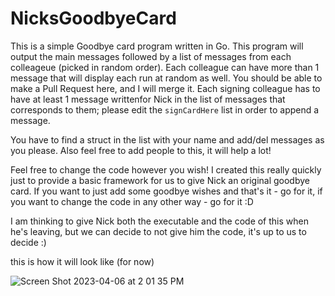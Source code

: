 # NicksGoodbyeCard
This is a simple Goodbye card program written in Go. This program will output the main messages followed by a list of messages from each colleageue (picked in random order). Each colleague can have more than 1 message that will display each run at random as well.
You should be able to make a Pull Request here, and I will merge it.
Each signing colleague has to have at least 1 message writtenfor Nick in the list of messages that corresponds to them; please edit the `signCardHere` list in order to append a message.

You have to find a struct in the list with your name and add/del messages as you please. Also feel free to add people to this, it will help a lot!

Feel free to change the code however you wish! I created this really quickly just to provide a basic framework for us to give Nick an original goodbye card. If you want to just add some 
goodbye wishes and that's it - go for it, if you want to change the code in any other way - go for it :D

I am thinking to give Nick both the executable and the code of this when he's leaving, but we can decide to not give him the code, it's up to us to decide :)

this is how it will look like (for now)

![Screen Shot 2023-04-06 at 2 01 35 PM](https://user-images.githubusercontent.com/10859076/230459073-79c47f17-1a00-4c33-a760-b36f795af0f7.png)
